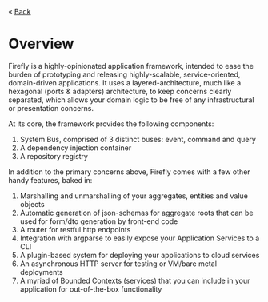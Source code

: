&laquo; [Back](../index.md)

# Overview

Firefly is a highly-opinionated application framework, intended to ease the burden of
prototyping and releasing highly-scalable, service-oriented, domain-driven applications.
It uses a layered-architecture, much like a hexagonal (ports & adapters) architecture,
to keep concerns clearly separated, which allows your domain logic to be free of any
infrastructural or presentation concerns.

At its core, the framework provides the following components:

1. System Bus, comprised of 3 distinct buses: event, command and query
1. A dependency injection container
1. A repository registry

In addition to the primary concerns above, Firefly comes with a few other handy features,
baked in:

1. Marshalling and unmarshalling of your aggregates, entities and value objects
1. Automatic generation of json-schemas for aggregate roots that can be used for form/dto generation by front-end code
1. A router for restful http endpoints
1. Integration with argparse to easily expose your Application Services to a CLI
1. A plugin-based system for deploying your applications to cloud services
1. An asynchronous HTTP server for testing or VM/bare metal deployments
1. A myriad of Bounded Contexts (services) that you can include in your application for out-of-the-box functionality
